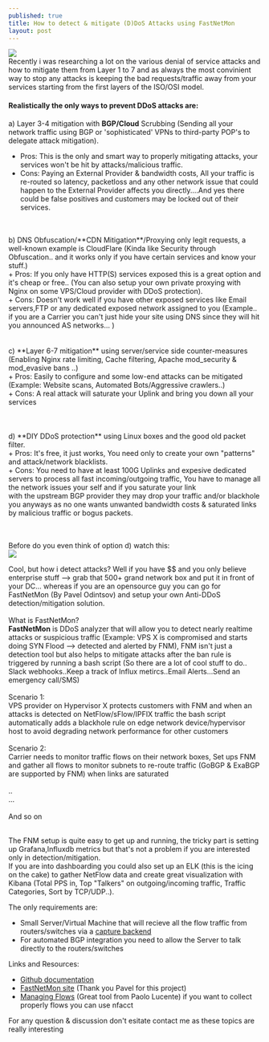 ```yaml
---
published: true
title: How to detect & mitigate (D)DoS Attacks using FastNetMon
layout: post
---
```


![](ddos-warz.gif)
<br>
Recently i was researching a lot on the various denial of service attacks and how to mitigate them from Layer 1 to 7 and as always the most convinient way to stop any attacks is keeping the bad requests/traffic away from your services starting from the first layers of the ISO/OSI model.<br>
#### Realistically the only ways to prevent DDoS attacks are:<br>
a) Layer 3-4 mitigation with **BGP/Cloud** Scrubbing (Sending all your network traffic using BGP or 'sophisticated' VPNs to third-party POP's to delegate attack mitigation).<br>
  + Pros: This is the only and smart way to properly mitigating attacks, your services won't be hit by attacks/malicious traffic.<br>
  + Cons: Paying an External Provider & bandwidth costs, All your traffic is re-routed so latency, packetloss and any other network issue that could happen to the External Provider affects you directly....And yes there could be false positives and customers may be locked out of their services.<br><br>
   <br>
b) DNS Obfuscation/**CDN Mitigation**/Proxying only legit requests, a well-known example is CloudFlare  (Kinda like Security through Obfuscation.. and it works only if you have certain services and know your stuff.)<br>
  + Pros: If you only have HTTP(S) services exposed this is a great option and it's cheap or free.. (You can also setup your own private proxying with Nginx on some VPS/Cloud provider with DDoS protection). <br>
  + Cons: Doesn't work well if you have other exposed services like Email servers,FTP or any dedicated exposed network assigned to you (Example.. if you are a Carrier you can't just hide your site using DNS since they will hit you announced AS networks... )
<br><br><br>
c) **Layer 6-7 mitigation** using server/service side counter-measures (Enabling Nginx rate limiting, Cache filtering, Apache mod_security & mod_evasive bans ..)<br>
  + Pros: Easily to configure and some low-end attacks can be mitigated (Example: Website scans, Automated Bots/Aggressive crawlers..)<br>
  + Cons: A real attack will saturate your Uplink and bring you down all your services<br>
   <br><br><br>
d) **DIY DDoS protection** using Linux boxes and the good old packet filter.<br>
  + Pros: It's free, it just works, You need only to create your own "patterns" and attack/network blacklists.<br>
  + Cons: You need to have at least 100G Uplinks and expesive dedicated servers to process all fast incoming/outgoing traffic, You have to manage all the network issues your self and if you saturate your link <br>
         with the upstream BGP provider they may drop your traffic and/or blackhole you anyways as no one wants unwanted bandwidth costs & saturated links by malicious traffic or bogus packets.<br><br><br>
	
Before do you even think of option d) watch this:<br>
![](https://github.com/fnzv/fnzv.github.io/blob/beedd3afa60078ac41b7b574738a22f690bec90a/ddos-fish.gif?raw=true)


Cool, but how i detect attacks?  Well if you have $$ and you only believe enterprise stuff --> grab that 500+ grand network box and put it in front of your DC... whereas if you are an opensource guy you can go for
FastNetMon (By Pavel Odintsov) and setup your own Anti-DDoS detection/mitigation solution.<br>
<br>
What is FastNetMon?<br>
**FastNetMon** is DDoS analyzer that will allow you to detect nearly realtime attacks or suspicious traffic (Example: VPS X is compromised and starts doing SYN Flood --> detected and alerted by FNM), FNM isn't just a <br>
detection tool but also helps to mitigate attacks after the ban rule is triggered by running a bash script (So there are a lot of cool stuff to do.. Slack webhooks..Keep a track of Influx metircs..Email Alerts...Send an emergency call/SMS)<br>
<br>
Scenario 1:<br>
VPS provider on Hypervisor X protects customers with FNM and when an attacks is detected on NetFlow/sFlow/IPFIX traffic the bash script automatically adds a blackhole rule on edge network device/hypervisor host to avoid degrading network performance for 
other customers<br>
<br>
Scenario 2:<br>
Carrier needs to monitor traffic flows on their network boxes, Set ups FNM and gather all flows to monitor subnets to re-route traffic (GoBGP & ExaBGP are supported by FNM) when links are saturated<br>
<br>
..<br>
...<br>
<br>
And so on<br>
<br>

The FNM setup is quite easy to get up and running, the tricky part is setting up Grafana,Influxdb metrics but that's not a problem if you are interested only in detection/mitigation.<br>
If you are into dashboarding you could also set up an ELK (this is the icing on the cake) to gather NetFlow data and create great visualization with Kibana (Total PPS in, Top "Talkers" on outgoing/incoming traffic, Traffic Categories, Sort by TCP/UDP..). <br>



The only requirements are:<br>
- Small Server/Virtual Machine that will recieve all the flow traffic from routers/switches via a [capture backend](https://github.com/pavel-odintsov/fastnetmon/blob/master/docs/CAPTURE_BACKENDS.md)<br>
- For automated BGP integration you need to allow the Server to talk directly to the routers/switches<br>


Links and Resources:<br>
- [Github documentation](https://github.com/pavel-odintsov/fastnetmon/tree/master/docs)<br>
- [FastNetMon site](https://fastnetmon.com/) (Thank you Pavel for this project) <br>
- [Managing Flows](http://pmacct.net/) (Great tool from Paolo Lucente) if you want to collect properly flows you can use nfacct <br>

For any question & discussion don't esitate contact me as these topics are really interesting <br><br>
